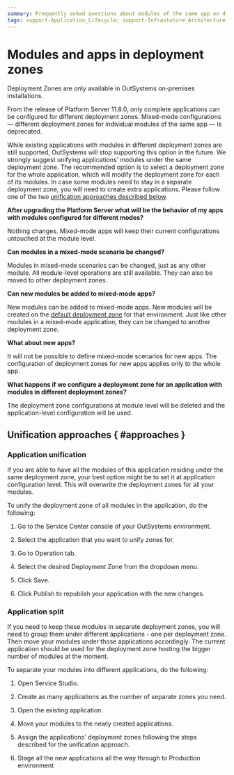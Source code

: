 ```yaml
---
summary: Frequently asked questions about modules of the same app on different deployment zones and the changes introduced in Platform Server 11.8.0.
tags: support-Application_Lifecycle; support-Infrastuture_Architecture
---
```


# Modules and apps in deployment zones

<div class="info" markdown="1">

Deployment Zones are only available in OutSystems on-premises installations.

</div>

From the release of Platform Server 11.8.0, only complete applications can be configured for different deployment zones. Mixed-mode configurations — different deployment zones for individual modules of the same app — is deprecated.

<div class="info" markdown="1">

While existing applications with modules in different deployment zones are still supported, OutSystems will stop supporting this option in the future. We strongly suggest unifying applications’ modules under the same deployment zone. The recommended option is to select a deployment zone for the whole application, which will modify the deployment zone for each of its modules. In case some modules need to stay in a separate deployment zone, you will need to create extra applications. Please follow one of the two [unification approaches described below](#approaches).

</div>

**After upgrading the Platform Server what will be the behavior of my apps with modules configured for different modes?**

Nothing changes. Mixed-mode apps will keep their current configurations untouched at the module level.

**Can modules in a mixed-mode scenario be changed?**

Modules in mixed-mode scenarios can be changed, just as any other module. All module-level operations are still available. They can also be moved to other deployment zones.

**Can new modules be added to mixed-mode apps?**

New modules can be added to mixed-mode apps. New modules will be created on the [default deployment zone](intro.md) for that environment. Just like other modules in a mixed-mode application, they can be changed to another deployment zone.

**What about new apps?**

It will not be possible to define mixed-mode scenarios for new apps. The configuration of deployment zones for new apps applies only to the whole app.

**What happens if we configure a deployment zone for an application with modules in different deployment zones?**

The deployment zone configurations at module level will be deleted and the application-level configuration will be used.

## Unification approaches { #approaches }

### Application unification

If you are able to have all the modules of this application residing under the same deployment zone, your best option might be to set it at application configuration level. This will overwrite the deployment zones for all your modules.

To unify the deployment zone of all modules in the application, do the following:

1. Go to the Service Center console of your OutSystems environment.

1. Select the application that you want to unify zones for.

1. Go to Operation tab.

1. Select the desired Deployment Zone from the dropdown menu.

1. Click Save.

1. Click Publish to republish your application with the new changes.

### Application split

If you need to keep these modules in separate deployment zones, you will need to group them under different applications - one per deployment zone. Then move your modules under those applications accordingly. The current application should be used for the deployment zone hosting the bigger number of modules at the moment.

To separate your modules into different applications, do the following:

1. Open Service Studio.

1. Create as many applications as the number of separate zones you need.

1. Open the existing application.

1. Move your modules to the newly created applications.

1. Assign the applications' deployment zones following the steps described for the unification approach.

1. Stage all the new applications all the way through to Production environment
